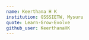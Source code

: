 ```yaml
---
name: Keerthana H K 
institution: GSSSIETW, Mysuru
quote: Learn-Grow-Evolve
github_user: KeerthanaHK
---
```

